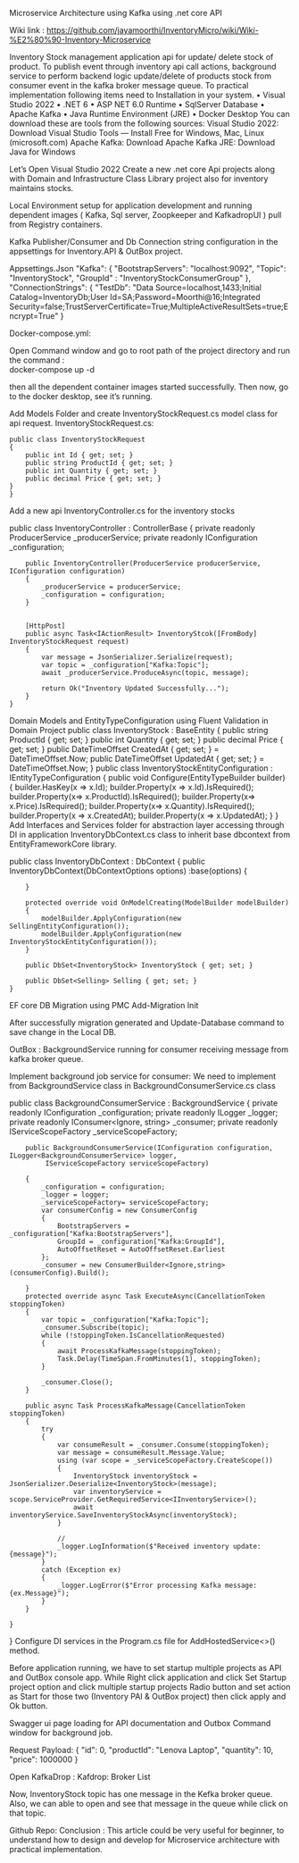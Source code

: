 Microservice Architecture using Kafka using .net core API

Wiki link : https://github.com/jayamoorthi/InventoryMicro/wiki/Wiki-%E2%80%90-Inventory-Microservice

Inventory Stock management application api for update/ delete stock of product.  To publish event through inventory api call actions, background service to perform backend logic update/delete of products stock from consumer event in the kafka broker message queue. 
To practical implementation following items need to Installation in your system. 
•	Visual Studio 2022 
•	.NET 6
•	ASP NET 6.0 Runtime
•	SqlServer Database
•	Apache Kafka 
•	Java Runtime Environment (JRE)
•	Docker Desktop
You can download these are tools from the following sources: 
Visual Studio 2022: Download Visual Studio Tools — Install Free for Windows, Mac, Linux (microsoft.com)
Apache Kafka: Download Apache Kafka
JRE: Download Java for Windows

Let’s Open Visual Studio 2022
Create a new .net core Api projects along with Domain and Infrastructure Class Library project also for inventory maintains stocks. 
  
Local Environment setup for application development and running dependent images ( Kafka, Sql server, Zoopkeeper and KafkadropUI ) pull from Registry containers.    

Kafka Publisher/Consumer and Db Connection string configuration in the appsettings for Inventory.API & OutBox project.
 
Appsettings.Json 
"Kafka": {
    "BootstrapServers": "localhost:9092",
    "Topic": "InventoryStock",
    "GroupId" : "InventoryStockConsumerGroup"
  },
  "ConnectionStrings": {
    "TestDb": "Data Source=localhost,1433;Initial Catalog=InventoryDb;User Id=SA;Password=Moorthi@16;Integrated Security=false;TrustServerCertificate=True;MultipleActiveResultSets=true;Encrypt=True"
  }

Docker-compose.yml: 

 

Open Command window and go to root path of the project directory and run the command :  
docker-compose up -d 
 
then all the dependent container images started successfully. 
Then now, go to the docker desktop, see it’s running.




 

Add Models Folder and create InventoryStockRequest.cs model class for api request.
InventoryStockRequest.cs:

    public class InventoryStockRequest
    {
        public int Id { get; set; }
        public string ProductId { get; set; }
        public int Quantity { get; set; }
        public decimal Price { get; set; }
    }
    } 
Add a new api InventoryController.cs for the inventory stocks 

public class InventoryController : ControllerBase
    {
        private readonly ProducerService _producerService;
        private readonly IConfiguration _configuration;

        public InventoryController(ProducerService producerService, IConfiguration configuration)
        {
            _producerService = producerService;
            _configuration = configuration;
        }


        [HttpPost]
        public async Task<IActionResult> InventoryStcok([FromBody] InventoryStockRequest request)
        {
            var message = JsonSerializer.Serialize(request);
            var topic = _configuration["Kafka:Topic"];
            await _producerService.ProduceAsync(topic, message);

            return Ok("Inventory Updated Successfully...");
        }
    }
Domain Models and EntityTypeConfiguration using Fluent Validation in Domain Project
public class InventoryStock : BaseEntity
    {
        public string ProductId { get; set; }
        public int Quantity { get; set; }
        public decimal Price { get; set; }
        public DateTimeOffset CreatedAt { get; set; } = DateTimeOffset.Now;
        public DateTimeOffset UpdatedAt { get; set; } = DateTimeOffset.Now;
    }
  public class InventoryStockEntityConfiguration : IEntityTypeConfiguration<InventoryStock>
    {
        public void Configure(EntityTypeBuilder<InventoryStock> builder)
        {
            builder.HasKey(x => x.Id);
            builder.Property(x => x.Id).IsRequired();
            builder.Property(x=> x.ProductId).IsRequired();
            builder.Property(x=> x.Price).IsRequired();
            builder.Property(x=> x.Quantity).IsRequired();
            builder.Property(x => x.CreatedAt);
            builder.Property(x => x.UpdatedAt);
        }
    }
Add Interfaces and Services folder for abstraction layer accessing through DI in application
InventoryDbContext.cs class to inherit base dbcontext from EntityFrameworkCore library. 

public class InventoryDbContext : DbContext
    {
        public InventoryDbContext(DbContextOptions<InventoryDbContext> options) :base(options)
        {

        }

        protected override void OnModelCreating(ModelBuilder modelBuilder)
        {
            modelBuilder.ApplyConfiguration(new SellingEntityConfiguration());
            modelBuilder.ApplyConfiguration(new InventoryStockEntityConfiguration());
        }

        public DbSet<InventoryStock> InventoryStock { get; set; }

        public DbSet<Selling> Selling { get; set; }
    }

EF core DB Migration using PMC 
Add-Migration Init
 
 
After successfully migration generated and Update-Database command to save change in the Local DB.
 


OutBox :
BackgroundService running for consumer receiving message from kafka broker queue. 

Implement background job service for consumer:
   We need to implement from BackgroundService class in BackgroundConsumerService.cs class
 
public class BackgroundConsumerService : BackgroundService
    {
        private readonly IConfiguration _configuration;
        private readonly ILogger<BackgroundConsumerService> _logger;
        private readonly IConsumer<Ignore, string> _consumer;
        private readonly IServiceScopeFactory _serviceScopeFactory;

        public BackgroundConsumerService(IConfiguration configuration, ILogger<BackgroundConsumerService> logger,
             IServiceScopeFactory serviceScopeFactory)
            
        {
            _configuration = configuration;
            _logger = logger;
            _serviceScopeFactory= serviceScopeFactory;
            var consumerConfig = new ConsumerConfig
            {
                BootstrapServers = _configuration["Kafka:BootstrapServers"],
                GroupId = _configuration["Kafka:GroupId"],
                AutoOffsetReset = AutoOffsetReset.Earliest
            };
            _consumer = new ConsumerBuilder<Ignore,string>(consumerConfig).Build();

        }
        protected override async Task ExecuteAsync(CancellationToken stoppingToken)
        {
            var topic = _configuration["Kafka:Topic"];
            _consumer.Subscribe(topic);
            while (!stoppingToken.IsCancellationRequested)
            {
                await ProcessKafkaMessage(stoppingToken);
                Task.Delay(TimeSpan.FromMinutes(1), stoppingToken);
            }

            _consumer.Close();
        }

        public async Task ProcessKafkaMessage(CancellationToken stoppingToken)
        {
            try
            {
                var consumeResult = _consumer.Consume(stoppingToken);
                var message = consumeResult.Message.Value;
                using (var scope = _serviceScopeFactory.CreateScope())
                {
                    InventoryStock inventoryStock = JsonSerializer.Deserialize<InventoryStock>(message);
                    var inventoryService = scope.ServiceProvider.GetRequiredService<IInventoryService>();
                    await inventoryService.SaveInventoryStockAsync(inventoryStock);
                }

                //
                _logger.LogInformation($"Received inventory update: {message}");
            }
            catch (Exception ex)
            {
                _logger.LogError($"Error processing Kafka message: {ex.Message}");
            }
        }

    }
}
Configure DI services in the Program.cs file for AddHostedService<>() method. 
 

Before application running, we have to set startup multiple projects as API and OutBox console app. 
While Right click application and click Set Startup project option and click multiple startup projects Radio button  and set action as Start for those two (Inventory PAI & OutBox project) then click apply and Ok button. 
 
Swagger ui page loading for API documentation and  Outbox Command window for background job.
 
 

Request Payload: 
{
  "id": 0,
  "productId": "Lenova Laptop",
  "quantity": 10,
  "price": 1000000
}
 

 

Open KafkaDrop : Kafdrop: Broker List

 
Now, InventoryStock topic has one message in the Kefka broker queue. Also, we can able to open and see that message in the queue while click on that topic. 
 

 

 

Github Repo: 
Conclusion :
 This article could be very useful for beginner, to understand how to design and develop for Microservice architecture with practical implementation. 
    
